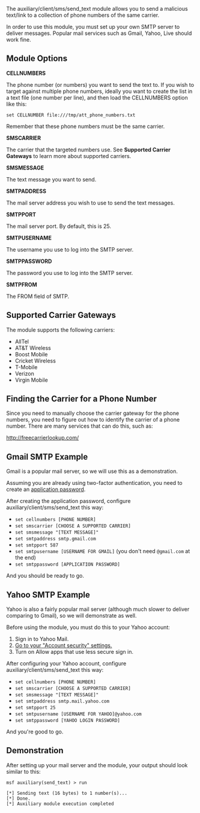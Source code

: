 The auxiliary/client/sms/send_text module allows you to send a malicious text/link to a collection
of phone numbers of the same carrier.

In order to use this module, you must set up your own SMTP server to deliver messages. Popular
mail services such as Gmail, Yahoo, Live should work fine.

## Module Options

**CELLNUMBERS**

The phone number (or numbers) you want to send the text to. If you wish to target against multiple
phone numbers, ideally you want to create the list in a text file (one number per line), and then
load the CELLNUMBERS option like this:

```
set CELLNUMBER file:///tmp/att_phone_numbers.txt
```

Remember that these phone numbers must be the same carrier.

**SMSCARRIER**

The carrier that the targeted numbers use. See **Supported Carrier Gateways** to learn more about
supported carriers.

**SMSMESSAGE**

The text message you want to send.

**SMTPADDRESS**

The mail server address you wish to use to send the text messages.

**SMTPPORT**

The mail server port. By default, this is 25.

**SMTPUSERNAME**

The username you use to log into the SMTP server.

**SMTPPASSWORD**

The password you use to log into the SMTP server.

**SMTPFROM**

The FROM field of SMTP.

## Supported Carrier Gateways

The module supports the following carriers:

* AllTel
* AT&T Wireless
* Boost Mobile
* Cricket Wireless
* T-Mobile
* Verizon
* Virgin Mobile

## Finding the Carrier for a Phone Number

Since you need to manually choose the carrier gateway for the phone numbers, you need to figure out
how to identify the carrier of a phone number. There are many services that can do this, such as:

http://freecarrierlookup.com/

## Gmail SMTP Example

Gmail is a popular mail server, so we will use this as a demonstration.

Assuming you are already using two-factor authentication, you need to create an [application password](https://support.google.com/accounts/answer/185833?hl=en).

After creating the application password, configure auxiliary/client/sms/send_text this way:

* ```set cellnumbers [PHONE NUMBER]```
* ```set smscarrier [CHOOSE A SUPPORTED CARRIER]```
* ```set smsmessage "[TEXT MESSAGE]"```
* ```set smtpaddress smtp.gmail.com```
* ```set smtpport 587```
* ```set smtpusername [USERNAME FOR GMAIL]``` (you don't need ```@gmail.com``` at the end)
* ```set smtppassword [APPLICATION PASSWORD]```

And you should be ready to go.

## Yahoo SMTP Example

Yahoo is also a fairly popular mail server (although much slower to deliver comparing to Gmail),
so we will demonstrate as well.

Before using the module, you must do this to your Yahoo account:

1. Sign in to Yahoo Mail.
2. [Go to your "Account security" settings.](https://login.yahoo.com/account/security#less-secure-apps)
3. Turn on Allow apps that use less secure sign in.

After configuring your Yahoo account, configure auxiliary/client/sms/send_text this way:

* ```set cellnumbers [PHONE NUMBER]```
* ```set smscarrier [CHOOSE A SUPPORTED CARRIER]```
* ```set smsmessage "[TEXT MESSAGE]"```
* ```set smtpaddress smtp.mail.yahoo.com```
* ```set smtpport 25```
* ```set smtpusername [USERNAME FOR YAHOO]@yahoo.com```
* ```set smtppassword [YAHOO LOGIN PASSWORD]```

And you're good to go.

## Demonstration

After setting up your mail server and the module, your output should look similar to this:

```
msf auxiliary(send_text) > run

[*] Sending text (16 bytes) to 1 number(s)...
[*] Done.
[*] Auxiliary module execution completed
```
